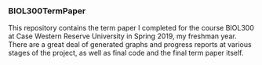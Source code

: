### BIOL300TermPaper ###

This repository contains the term paper I completed for the course BIOL300 at Case Western Reserve University in Spring 2019, my freshman year. There are a great deal of generated graphs and progress reports at various stages of the project, as well as final code and the final term paper itself.
